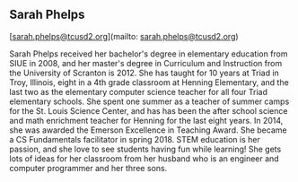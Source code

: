## Sarah Phelps

[sarah.phelps@tcusd2.org](mailto: sarah.phelps@tcusd2.org)

Sarah Phelps received her bachelor's degree in elementary education from SIUE in 2008, and her master's degree in Curriculum and Instruction from the University of Scranton is 2012.  She has taught for 10 years at Triad in Troy, Illinois, eight in a 4th grade classroom at Henning Elementary, and the last two as the elementary computer science teacher for all four Triad elementary schools.  She spent one summer as a teacher of summer camps for the St. Louis Science Center, and has has been the after school science and math enrichment teacher for Henning for the last eight years.  In 2014, she was awarded the Emerson Excellence in Teaching Award.  She became a CS Fundamentals facilitator in spring 2018.   STEM education is her passion, and she love to see students having fun while learning!  She gets lots of ideas for her classroom from her husband who is an engineer and computer programmer and her three sons.
